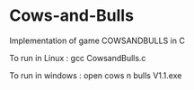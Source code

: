 # Cows-and-Bulls
Implementation of game COWSANDBULLS in C

To run in Linux : gcc CowsandBulls.c

To run in windows : open cows n bulls V1.1.exe

